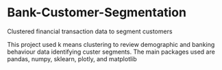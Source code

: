 # Bank-Customer-Segmentation
Clustered financial transaction data to segment customers

This project used k means clustering to review demographic and banking behaviour data identifying custer segments. The main packages used are pandas, numpy, sklearn, plotly, and matplotlib
 
